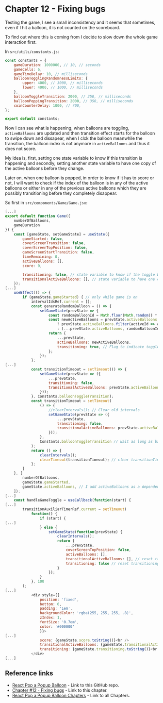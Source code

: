 # Chapter 12 - Fixing bugs

Testing the game, I see a small inconsistency and it seems that sometimes, even if I hit a balloon, it is not counted on the scoreboard.

To find out where this is coming from I decide to slow down the whole game interaction first.

In `src/utils/constants.js`:

```js
const constants = {
    gameDuration: 1000000, // 10, // seconds
    gameCells: 6,
    gameTimeDelay: 10, // milliseconds
    balloonTogglingRandomnessLimits: { 
        upper: 4000, // 3000, // milliseconds
        lower: 4000, // 1000, // milliseconds
    },
    balloonToggleTransition: 2000, // 350, // milliseconds
    balloonPoppingTransition: 2000, // 350, // milliseconds
    coinCounterDelay: 1000, // 700,
};

export default constants;
```

Now I can see what is happening, when balloons are toggling, `activeBalloons` are updated and then transition effect starts for the balloon to swipe down and dissapear, when I clck the balloon meanwhile the transition, the balloon index is not anymore in `activeBalloons` and thus it does not score.

My idea is, first, setting one state variable to know if this transition is happening and secondly, setting another state variable to have one copy of the active balloons before they change.

Later on, when one balloon is popped, in order to know if it has to score or not, I will want to check if the index of the balloon is in any of the active balloons or either in any of the previous active balloons which they are possibly transitioning before they completely disappear.

So first in `src/components/Game/Game.jsx`:

```js
[...]
export default function Game({
    numberOfBalloons,
    gameDuration
}) {
    const [gameState, setGameState] = useState({
        gameStarted: false,
        coverScreenTransition: false,
        coverScreenTopPosition: false,
        gameScreenStartTransition: false,
        timeRemaining: 0,
        activeBalloons: [],
        score: 0,

        transitioning: false, // state variable to know if the toggle balloons transition is happening
        transitionalActiveBalloons: [], // state variable to have one copy of the active balloons before they change
    });
[...]
    useEffect(() => {
        if (gameState.gameStarted) { // only while game is on
            intervalIdsRef.current = [];
            const generateRandomBalloon = () => {
                setGameState(prevState => {
                    const randomBalloonId = Math.floor(Math.random() * numberOfBalloons);
                    const newActiveBalloons = prevState.activeBalloons.includes(randomBalloonId)
                        ? prevState.activeBalloons.filter(activeId => activeId !== randomBalloonId)
                        : [...prevState.activeBalloons, randomBalloonId];
                    return {
                        ...prevState,
                        activeBalloons: newActiveBalloons,
                        transitioning: true, // Flag to indicate toggle balloons transition is on
                    };
                });
            };
[...]
            const transitionTimeout = setTimeout(() => {
                setGameState(prevState => ({
                    ...prevState,
                    transitioning: false,
                    transitionalActiveBalloons: prevState.activeBalloons, // Save copy of the active balloons before they will change
                }));
            }, Constants.balloonToggleTransition);
            const transitionTimeout = setTimeout(
                () => {
                    //clearIntervals(); // Clear old intervals
                    setGameState(prevState => ({
                        ...prevState,
                        transitioning: false,
                        transitionalActiveBalloons: prevState.activeBalloons, // Save copy of the active balloons before they will change
                    }));
                }, 
                Constants.balloonToggleTransition // wait as long as balloonToggleTransition milliseconds
            );
            return () => {
                clearIntervals(); 
                clearTimeout(transitionTimeout); // clear transitionTimeout
            };
        }
    }, [
        numberOfBalloons, 
        gameState.gameStarted, 
        gameState.activeBalloons, // I add activeBalloons as a dependency of useEffect
    ]);
[...]
    const handleGameToggle = useCallback(function(start) {
[...]
        transitionAuxiliarTimerRef.current = setTimeout(
            function() {
                if (start) {
[...]
                } else {
                    setGameState(function(prevState) {
                        clearIntervals();
                        return {
                            ...prevState,
                            coverScreenTopPosition: false,
                            activeBalloons: [],
                            transitionalActiveBalloons: [], // reset transitionalActiveBalloons
                            transitioning: false // reset transitioning
                        }
                    });
                }
            }, 100
        );
[...]
            <div style={{
                position: 'fixed',
                bottom: 0,
                padding: '1em',
                backgroundColor: 'rgba(255, 255, 255, .8)',
                zIndex: 1,
                fontSize: '0.7em',
                color: '#000000'
                }}>
[...]
                score: {gameState.score.toString()}<br />
                transitionalActiveBalloons: {gameState.transitionalActiveBalloons.toString()}<br />
                transitioning: {gameState.transitioning.toString()}<br />
            </div>
[...]
```

## Reference links

- [React Pop a Popup Balloon](https://github.com/qbreis/react-pop-a-popup-balloon/) - Link to this GitHub repo.
- [Chapter #12 - Fixing bugs](https://github.com/qbreis/react-pop-a-popup-balloon/tree/main-chapter-12) - Link to this chapter.
- [React Pop a Popup Balloon Chapters](https://github.com/qbreis/react-pop-a-popup-balloon/tree/main/documentation/walkthrough) - Link to all Chapters.
